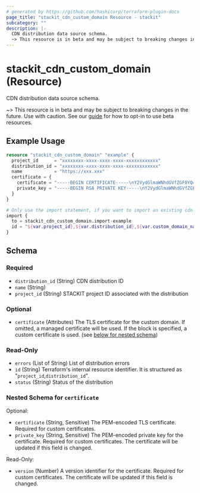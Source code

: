 ```yaml
---
# generated by https://github.com/hashicorp/terraform-plugin-docs
page_title: "stackit_cdn_custom_domain Resource - stackit"
subcategory: ""
description: |-
  CDN distribution data source schema.
  ~> This resource is in beta and may be subject to breaking changes in the future. Use with caution. See our guide https://registry.terraform.io/providers/stackitcloud/stackit/latest/docs/guides/opting_into_beta_resources for how to opt-in to use beta resources.
---
```


# stackit_cdn_custom_domain (Resource)

CDN distribution data source schema.

~> This resource is in beta and may be subject to breaking changes in the future. Use with caution. See our [guide](https://registry.terraform.io/providers/stackitcloud/stackit/latest/docs/guides/opting_into_beta_resources) for how to opt-in to use beta resources.

## Example Usage

```terraform
resource "stackit_cdn_custom_domain" "example" {
  project_id      = "xxxxxxxx-xxxx-xxxx-xxxx-xxxxxxxxxxxx"
  distribution_id = "xxxxxxxx-xxxx-xxxx-xxxx-xxxxxxxxxxxx"
  name            = "https://xxx.xxx"
  certificate = {
    certificate = "-----BEGIN CERTIFICATE-----\nY2VydGlmaWNhdGVfZGF0YQ==\n-----END CERTIFICATE---"
    private_key = "-----BEGIN RSA PRIVATE KEY-----\nY2VydGlmaWNhdGVfZGF0YQ==\n-----END RSA PRIVATE KEY---"
  }
}

# Only use the import statement, if you want to import an existing cdn custom domain
import {
  to = stackit_cdn_custom_domain.import-example
  id = "${var.project_id},${var.distribution_id},${var.custom_domain_name}"
}
```

<!-- schema generated by tfplugindocs -->
## Schema

### Required

- `distribution_id` (String) CDN distribution ID
- `name` (String)
- `project_id` (String) STACKIT project ID associated with the distribution

### Optional

- `certificate` (Attributes) The TLS certificate for the custom domain. If omitted, a managed certificate will be used. If the block is specified, a custom certificate is used. (see [below for nested schema](#nestedatt--certificate))

### Read-Only

- `errors` (List of String) List of distribution errors
- `id` (String) Terraform's internal resource identifier. It is structured as "`project_id`,`distribution_id`".
- `status` (String) Status of the distribution

<a id="nestedatt--certificate"></a>
### Nested Schema for `certificate`

Optional:

- `certificate` (String, Sensitive) The PEM-encoded TLS certificate. Required for custom certificates.
- `private_key` (String, Sensitive) The PEM-encoded private key for the certificate. Required for custom certificates. The certificate will be updated if this field is changed.

Read-Only:

- `version` (Number) A version identifier for the certificate. Required for custom certificates. The certificate will be updated if this field is changed.
